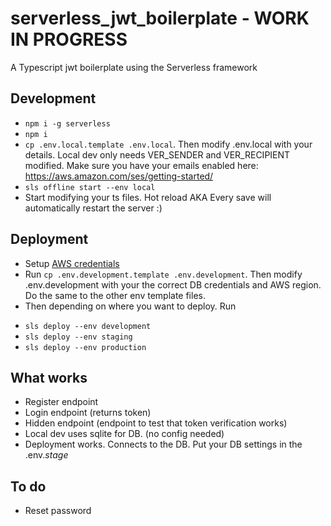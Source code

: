 # serverless_jwt_boilerplate - WORK IN PROGRESS

A Typescript jwt boilerplate using the Serverless framework

## Development

- `npm i -g serverless`
- `npm i`
- `cp .env.local.template .env.local`. Then modify .env.local with your details. Local dev only needs VER_SENDER and VER_RECIPIENT modified. Make sure you have your emails enabled here: https://aws.amazon.com/ses/getting-started/
- `sls offline start --env local`
- Start modifying your ts files. Hot reload AKA Every save will automatically restart the server :)

## Deployment

- Setup [AWS credentials](https://docs.aws.amazon.com/sdk-for-java/v1/developer-guide/setup-credentials.html)
- Run `cp .env.development.template .env.development`. Then modify .env.development with your the correct DB credentials and AWS region. Do the same to the other env template files.
- Then depending on where you want to deploy. Run

* `sls deploy --env development`
* `sls deploy --env staging`
* `sls deploy --env production`

## What works

- Register endpoint
- Login endpoint (returns token)
- Hidden endpoint (endpoint to test that token verification works)
- Local dev uses sqlite for DB. (no config needed)
- Deployment works. Connects to the DB. Put your DB settings in the .env._stage_

## To do

- Reset password
